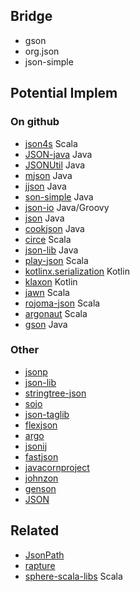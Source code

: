 ## Bridge

 * gson
 * org.json
 * json-simple



## Potential Implem

### On github

 * [json4s](https://github.com/json4s/json4s) Scala
 * [JSON-java](https://github.com/stleary/JSON-java) Java
 * [JSONUtil](https://github.com/billdavidson/JSONUtil) Java
 * [mjson](https://github.com/bolerio/mjson) Java
 * [jjson](https://github.com/grobmeier/jjson) Java
 * [son-simple](https://github.com/fangyidong/json-simple) Java
 * [json-io](https://github.com/jdereg/json-io) Java/Groovy
 * [json](https://github.com/fossnova/json) Java
 * [cookjson](https://github.com/coconut2015/cookjson) Java
 * [circe](https://github.com/circe/circe) Scala
 * [json-lib](https://github.com/kordamp/json-lib) Java
 * [play-json](https://github.com/playframework/play-json) Scala
 * [kotlinx.serialization](https://github.com/Kotlin/kotlinx.serialization) Kotlin
 * [klaxon](https://github.com/cbeust/klaxon) Kotlin
 * [jawn](https://github.com/typelevel/jawn) Scala
 * [rojoma-json](https://github.com/rjmac/rojoma-json) Scala
 * [argonaut](https://github.com/argonaut-io/argonaut) Scala
 * [gson](https://github.com/google/gson) Java



### Other

 * [jsonp](https://javaee.github.io/jsonp/#)
 * [json-lib](http://json-lib.sourceforge.net/)
 * [stringtree-json](http://www.stringtree.org/stringtree-json.html)
 * [sojo](http://sojo.sourceforge.net/)
 * [json-taglib](http://json-taglib.sourceforge.net/)
 * [flexjson](http://flexjson.sourceforge.net/)
 * [argo](http://argo.sourceforge.net/)
 * [jsonij](https://bitbucket.org/jmarsden/jsonij/wiki/Home)
 * [fastjson](https://sourceforge.net/projects/fastjson/)
 * [javacornproject](https://sites.google.com/site/javacornproject/corn-converter)
 * [johnzon](http://johnzon.apache.org/)
 * [genson](http://genson.io/#)
 * [JSON](https://repo.progsbase.com/repoviewer/no.inductive.idea10.programs/JSON/latest/)

## Related

 * [JsonPath](https://github.com/json-path/JsonPath)
 * [rapture](https://github.com/propensive/rapture)
 * [sphere-scala-libs](https://github.com/sphereio/sphere-scala-libs/tree/master/json) Scala
